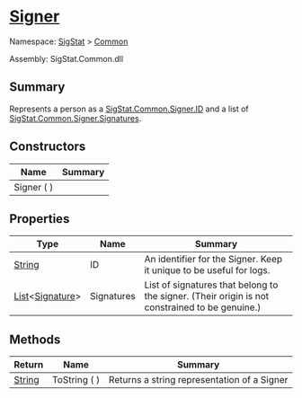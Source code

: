 # [Signer](./Signer.md)

Namespace: [SigStat]() > [Common](./README.md)

Assembly: SigStat.Common.dll

## Summary
Represents a person as a [SigStat.Common.Signer.ID](https://github.com/hargitomi97/sigstat/tree/develop/docs/md/) and a list of [SigStat.Common.Signer.Signatures](https://github.com/hargitomi97/sigstat/tree/develop/docs/md/).

## Constructors

| Name | Summary | 
| --- | --- | 
| Signer (  ) |  | 


## Properties

| Type | Name | Summary | 
| --- | --- | --- | 
| [String](https://docs.microsoft.com/en-us/dotnet/api/System.String) | ID | An identifier for the Signer. Keep it unique to be useful for logs. | 
| [List](https://docs.microsoft.com/en-us/dotnet/api/System.Collections.Generic.List-1)\<[Signature](./Signature.md)> | Signatures | List of signatures that belong to the signer.  (Their origin is not constrained to be genuine.) | 


## Methods

| Return | Name | Summary | 
| --- | --- | --- | 
| [String](https://docs.microsoft.com/en-us/dotnet/api/System.String) | ToString (  ) | Returns a string representation of a Signer | 


